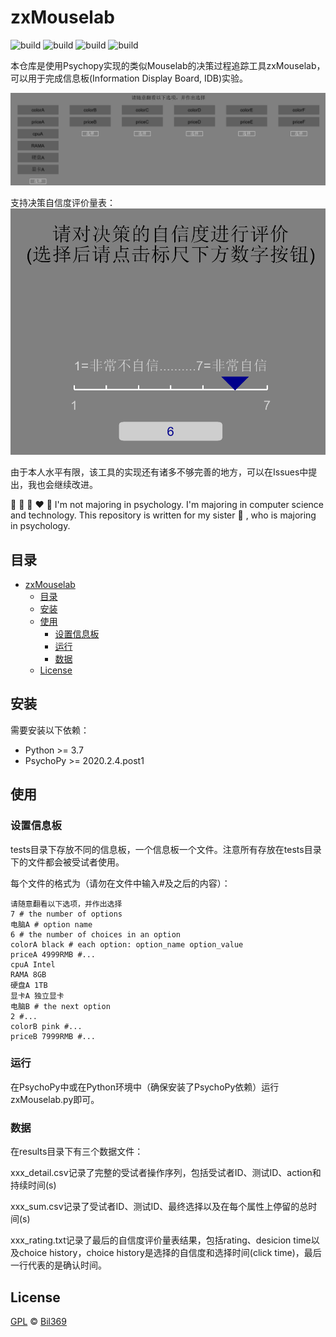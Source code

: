 # zxMouselab

![build](https://img.shields.io/badge/build-passing-success)
![build](https://img.shields.io/badge/python-v3.7-ff68b4)
![build](https://img.shields.io/badge/psychopy-2020.2.4.post1-orange)
![build](https://img.shields.io/badge/license-GPL-blue)

本仓库是使用Psychopy实现的类似Mouselab的决策过程追踪工具zxMouselab，可以用于完成信息板(Information Display Board, IDB)实验。

![示例](example1.png)

支持决策自信度评价量表：
![自信度评价](example2.png)

由于本人水平有限，该工具的实现还有诸多不够完善的地方，可以在Issues中提出，我也会继续改进。 

:yellow_heart: :blue_heart: :purple_heart: :heart: :green_heart: I'm not majoring in psychology. I'm majoring in computer science and technology. This repository is written for my sister :girl: , who is majoring in psychology.

## 目录

- [zxMouselab](#zxMouselab)
  - [目录](#%e7%9b%ae%e5%bd%95)
  - [安装](#%e5%ae%89%e8%a3%85)
  - [使用](#%e4%bd%bf%e7%94%a8)
    - [设置信息板](#设置信息板)
    - [运行](#运行)
    - [数据](#数据)
  - [License](#license)

## 安装

需要安装以下依赖：
- Python >= 3.7
- PsychoPy >= 2020.2.4.post1

## 使用

### 设置信息板
tests目录下存放不同的信息板，一个信息板一个文件。注意所有存放在tests目录下的文件都会被受试者使用。

每个文件的格式为（请勿在文件中输入#及之后的内容）：
```plain
请随意翻看以下选项，并作出选择
7 # the number of options
电脑A # option name
6 # the number of choices in an option
colorA black # each option: option_name option_value
priceA 4999RMB #...
cpuA Intel
RAMA 8GB
硬盘A 1TB
显卡A 独立显卡
电脑B # the next option
2 #...
colorB pink #...
priceB 7999RMB #...
```

### 运行
在PsychoPy中或在Python环境中（确保安装了PsychoPy依赖）运行zxMouselab.py即可。

### 数据
在results目录下有三个数据文件：

xxx_detail.csv记录了完整的受试者操作序列，包括受试者ID、测试ID、action和持续时间(s)

xxx_sum.csv记录了受试者ID、测试ID、最终选择以及在每个属性上停留的总时间(s)

xxx_rating.txt记录了最后的自信度评价量表结果，包括rating、desicion time以及choice history，choice history是选择的自信度和选择时间(click time)，最后一行代表的是确认时间。

## License
[GPL](https://github.com/Bil369/zxMouselab/blob/master/LICENSE) &copy; [Bil369](https://github.com/Bil369)